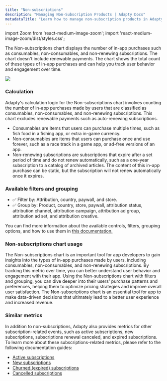 ```yaml
---
title: "Non-subscriptions"
description: "Managing Non-Subscription Products | Adapty Docs"
metadataTitle: "Learn how to manage non-subscription products in Adapty and track user purchases efficiently."
---
```


import Zoom from 'react-medium-image-zoom';
import 'react-medium-image-zoom/dist/styles.css';

The Non-subscriptions chart displays the number of in-app purchases such as consumables, non-consumables, and non-renewing subscriptions. The chart doesn't include renewable payments. The chart shows the total count of these types of in-app purchases and can help you track user behavior and engagement over time.


<Zoom>
  <img src={require('./img/a700612-small-CleanShot_2023-05-12_at_12.41.002x.webp').default}
  style={{
    border: '1px solid #727272', /* border width and color */
    width: '700px', /* image width */
    display: 'block', /* for alignment */
    margin: '0 auto' /* center alignment */
  }}
/>
</Zoom>





### Calculation

Adapty's calculation logic for the Non-subscriptions chart involves counting the number of in-app purchases made by users that are classified as consumables, non-consumables, and non-renewing subscriptions. This chart excludes renewable payments such as auto-renewing subscriptions.

- Consumables are items that users can purchase multiple times, such as fish food in a fishing app, or extra in-game currency. 
- Non-consumables are items that users can purchase once and use forever, such as a race track in a game app, or ad-free versions of an app. 
- Non-renewing subscriptions are subscriptions that expire after a set period of time and do not renew automatically, such as a one-year subscription to a catalog of archived articles. The content of this in-app purchase can be static, but the subscription will not renew automatically once it expires. 

### Available filters and grouping

- ✅ Filter by: Attribution, country, paywall, and store.
- ✅ Group by: Product, country, store, paywall, attribution status, attribution channel, attribution campaign, attribution ad group, attribution ad set, and attribution creative.

You can find more information about the available controls, filters, grouping options, and how to use them in [this documentation.](controls-filters-grouping-compare-proceeds)

### Non-subscriptions chart usage

The Non-subscriptions chart is an important tool for app developers to gain insights into the types of in-app purchases made by users, including consumables, non-consumables, and non-renewing subscriptions. By tracking this metric over time, you can better understand user behavior and engagement with their app. Using the Non-subscriptions chart with filters and grouping, you can dive deeper into their users' purchase patterns and preferences, helping them to optimize pricing strategies and improve overall user satisfaction. The Non-subscriptions chart is an essential tool for app to make data-driven decisions that ultimately lead to a better user experience and increased revenue.

### Similar metrics

In addition to non-subscriptions, Adapty also provides metrics for other subscription-related events, such as active subscriptions, new subscriptions, subscriptions renewal canceled, and expired subscriptions. To learn more about these subscriptions-related metrics, please refer to the following documentation guides:

- [Active subscriptions](active-subscriptions)
- [New subscriptions](reactivated-subscriptions)
- [Churned (expired) subscriptions](churned-expired-subscriptions)
- [Cancelled subscriptions](cancelled-subscriptions)